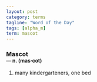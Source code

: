 ```yaml
---
layout: post
category: terms
tagline: "Word of the Day"
tags: [alpha_m]
term: mascot
---
```


<h3>Mascot<br/> <small>&mdash; n. (mas<span>&middot;</span>cot)</small></h3>
<p><ol><li>many kindergarteners, one bed</li>
</ol></p>

